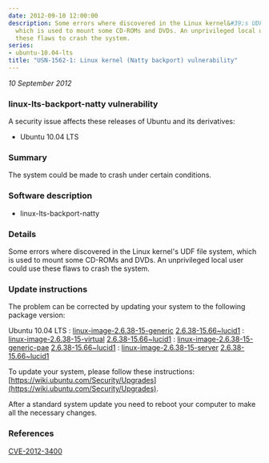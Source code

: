 ```yaml
---
date: 2012-09-10 12:00:00
description: Some errors where discovered in the Linux kernel&#39;s UDF file system,
  which is used to mount some CD-ROMs and DVDs. An unprivileged local user could use
  these flaws to crash the system.
series:
- ubuntu-10.04-lts
title: "USN-1562-1: Linux kernel (Natty backport) vulnerability"
---
```


*10 September 2012*

### linux-lts-backport-natty vulnerability

A security issue affects these releases of Ubuntu and its derivatives:

* Ubuntu 10.04 LTS

### Summary

The system could be made to crash under certain conditions. 

### Software description

* linux-lts-backport-natty 

### Details

Some errors where discovered in the Linux kernel&#39;s UDF file system, which is used to mount some CD-ROMs and DVDs. An unprivileged local user could use these flaws to crash the system. 

### Update instructions

The problem can be corrected by updating your system to the following package version:

Ubuntu 10.04 LTS
 : [linux-image-2.6.38-15-generic](https://launchpad.net/ubuntu/+source/linux-lts-backport-natty) <span> [2.6.38-15.66~lucid1](https://launchpad.net/ubuntu/+source/linux-lts-backport-natty/2.6.38-15.66~lucid1) </span> 
 : [linux-image-2.6.38-15-virtual](https://launchpad.net/ubuntu/+source/linux-lts-backport-natty) <span> [2.6.38-15.66~lucid1](https://launchpad.net/ubuntu/+source/linux-lts-backport-natty/2.6.38-15.66~lucid1) </span> 
 : [linux-image-2.6.38-15-generic-pae](https://launchpad.net/ubuntu/+source/linux-lts-backport-natty) <span> [2.6.38-15.66~lucid1](https://launchpad.net/ubuntu/+source/linux-lts-backport-natty/2.6.38-15.66~lucid1) </span> 
 : [linux-image-2.6.38-15-server](https://launchpad.net/ubuntu/+source/linux-lts-backport-natty) <span> [2.6.38-15.66~lucid1](https://launchpad.net/ubuntu/+source/linux-lts-backport-natty/2.6.38-15.66~lucid1) </span> 

To update your system, please follow these instructions: [https://wiki.ubuntu.com/Security/Upgrades](https://wiki.ubuntu.com/Security/Upgrades).

After a standard system update you need to reboot your computer to make all the necessary changes. 

### References

 
 [CVE-2012-3400](http://people.ubuntu.com/~ubuntu-security/cve/CVE-2012-3400)
